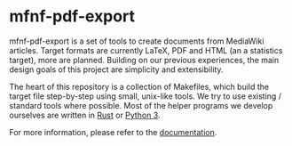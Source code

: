 # mfnf-pdf-export
mfnf-pdf-export is a set of tools to create documents from MediaWiki articles. Target formats are currently LaTeX, PDF and HTML (an a statistics target), more are planned.
Building on our previous experiences, the main design goals of this project are simplicity and extensibility. 

The heart of this repository is a collection of Makefiles, which build the target file step-by-step using small, unix-like tools.
We try to use existing / standard tools where possible. Most of the helper programs we develop ourselves are written in [Rust](https://www.rust-lang.org)
or [Python 3](https://www.python.org).

For more information, please refer to the [documentation](https://lodifice.github.io/mfnf-pdf-export/).

